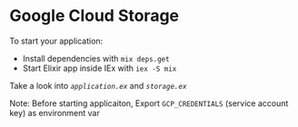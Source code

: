 # Google Cloud Storage

To start your application:

  * Install dependencies with `mix deps.get`
  * Start Elixir app inside IEx with `iex -S mix`

Take a look into *`application.ex`* and *`storage.ex`* 

Note: Before starting applicaiton, Export `GCP_CREDENTIALS` (service account key) as environment var